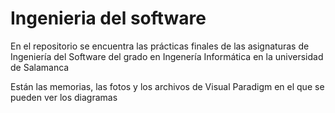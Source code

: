 # Ingenieria del software

En el repositorio se encuentra las prácticas finales de las asignaturas de Ingeniería del Software del grado en Ingenería Informática en la universidad de Salamanca

Están las memorias, las fotos y los archivos de Visual Paradigm en el que se pueden ver los diagramas
